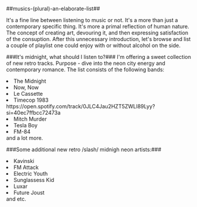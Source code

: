 ##musics-(plural)-an-elaborate-list##

<p>It's a fine line between listening to music or not. It's a more than just a contemporary specific thing. It's more a primal reflection of human nature. The concept of creating art, devouring it, and then expressing satisfaction of the consuption. After this unnecessary introduction, let's browse and list a couple of playlist one could enjoy with or without alcohol on the side.</p>

###It's midnight, what should I listen to?###
I'm offering a sweet collection of new retro tracks. Purpose - dive into the neon city energy and contemporary romance. The list consists of the following bands:

<li>The Midnight</li>
<li>Now, Now</li>
<li>Le Cassette</li>
<li>Timecop 1983</li>https://open.spotify.com/track/0JLC4Jau2HZT5ZWLl89Lyy?si=40ec7ffbcc72473a
<li>Mitch Murder</li>
<li>Tesla Boy</li>
<li>FM-84</li>
and a lot more.


###Some additional new retro /slash/ midnigh neon artists:###
<li>Kavinski</li>
<li>FM Attack</li>
<li>Electric Youth</li>
<li>Sunglassess Kid</li>
<li>Luxar</li>
<li>Future Joust</li>
and etc.
